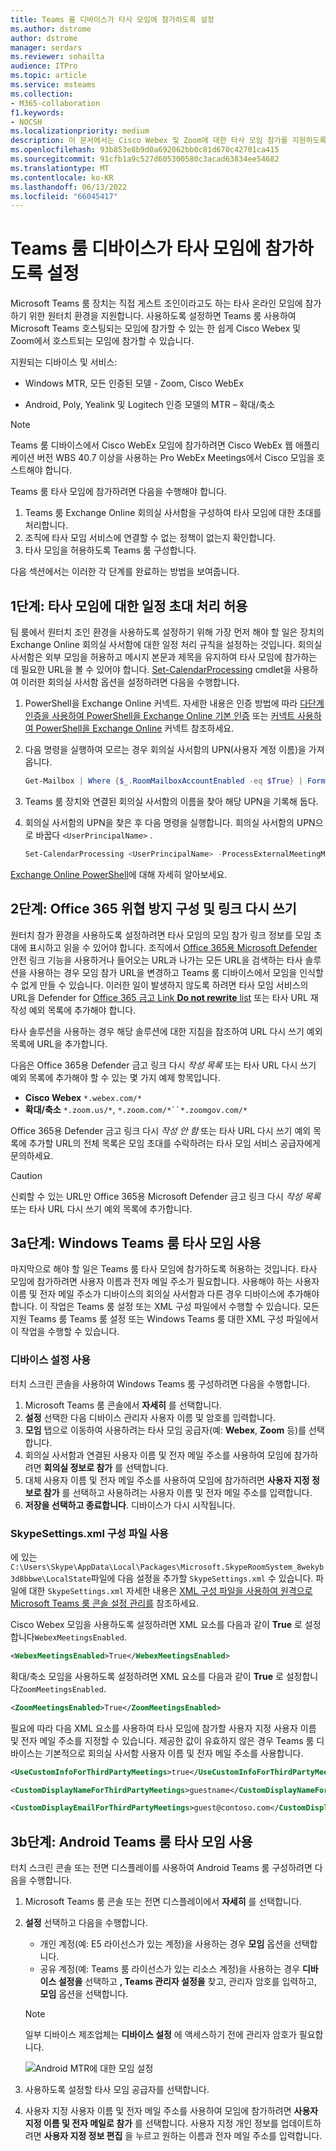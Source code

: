 ```yaml
---
title: Teams 룸 디바이스가 타사 모임에 참가하도록 설정
ms.author: dstrome
author: dstrome
manager: serdars
ms.reviewer: sohailta
audience: ITPro
ms.topic: article
ms.service: msteams
ms.collection:
- M365-collaboration
f1.keywords:
- NOCSH
ms.localizationpriority: medium
description: 이 문서에서는 Cisco Webex 및 Zoom에 대한 타사 모임 참가를 지원하도록 조직 및 Teams 룸 디바이스를 구성하는 방법을 설명합니다.
ms.openlocfilehash: 93b853e8b9d0a692062bb0c81d670c42701ca415
ms.sourcegitcommit: 91cfb1a9c527d605300580c3acad63834ee54682
ms.translationtype: MT
ms.contentlocale: ko-KR
ms.lasthandoff: 06/13/2022
ms.locfileid: "66045417"
---
```

# <a name="enable-teams-rooms-devices-to-join-third-party-meetings"></a>Teams 룸 디바이스가 타사 모임에 참가하도록 설정

Microsoft Teams 룸 장치는 직접 게스트 조인이라고도 하는 타사 온라인 모임에 참가하기 위한 원터치 환경을 지원합니다. 사용하도록 설정하면 Teams 룸 사용하여 Microsoft Teams 호스팅되는 모임에 참가할 수 있는 한 쉽게 Cisco Webex 및 Zoom에서 호스트되는 모임에 참가할 수 있습니다.

지원되는 디바이스 및 서비스:

- Windows MTR, 모든 인증된 모델 - Zoom, Cisco WebEx

- Android, Poly, Yealink 및 Logitech 인증 모델의 MTR – 확대/축소

> [!NOTE]
> Teams 룸 디바이스에서 Cisco WebEx 모임에 참가하려면 Cisco WebEx 웹 애플리케이션 버전 WBS 40.7 이상을 사용하는 Pro WebEx Meetings에서 Cisco 모임을 호스트해야 합니다. 

Teams 룸 타사 모임에 참가하려면 다음을 수행해야 합니다.

1. Teams 룸 Exchange Online 회의실 사서함을 구성하여 타사 모임에 대한 초대를 처리합니다.
2. 조직에 타사 모임 서비스에 연결할 수 없는 정책이 없는지 확인합니다.
3. 타사 모임을 허용하도록 Teams 룸 구성합니다.

다음 섹션에서는 이러한 각 단계를 완료하는 방법을 보여줍니다.

## <a name="step-1-allow-calendar-invite-processing-for-third-party-meetings"></a>1단계: 타사 모임에 대한 일정 초대 처리 허용

팀 룸에서 원터치 조인 환경을 사용하도록 설정하기 위해 가장 먼저 해야 할 일은 장치의 Exchange Online 회의실 사서함에 대한 일정 처리 규칙을 설정하는 것입니다. 회의실 사서함은 외부 모임을 허용하고 메시지 본문과 제목을 유지하여 타사 모임에 참가하는 데 필요한 URL을 볼 수 있어야 합니다. [Set-CalendarProcessing](/powershell/module/exchange/set-calendarprocessing.) cmdlet을 사용하여 이러한 회의실 사서함 옵션을 설정하려면 다음을 수행합니다.

1. PowerShell을 Exchange Online 커넥트. 자세한 내용은 인증 방법에 따라 [다단계 인증을 사용하여 PowerShell을 Exchange Online 기본 인증](/powershell/exchange/connect-to-exchange-online-powershell) 또는 [커넥트 사용하여 PowerShell을 Exchange Online](/powershell/exchange/mfa-connect-to-exchange-online-powershell) 커넥트 참조하세요.

2. 다음 명령을 실행하여 모르는 경우 회의실 사서함의 UPN(사용자 계정 이름)을 가져옵니다.

    ```powershell
    Get-Mailbox | Where {$_.RoomMailboxAccountEnabled -eq $True} | Format-Table Name, UserPrincipalName
    ```
    
3. Teams 룸 장치와 연결된 회의실 사서함의 이름을 찾아 해당 UPN을 기록해 둡다.

4. 회의실 사서함의 UPN을 찾은 후 다음 명령을 실행합니다. 회의실 사서함의 UPN으로 바꿉다 `<UserPrincipalName>` .

    ```powershell
    Set-CalendarProcessing <UserPrincipalName> -ProcessExternalMeetingMessages $True -DeleteComments $False -DeleteSubject $False
    ```

[Exchange Online PowerShell](/powershell/exchange/exchange-online-powershell)에 대해 자세히 알아보세요.

## <a name="step-2-configure-office-365-threat-protection-and-link-rewrite"></a>2단계: Office 365 위협 방지 구성 및 링크 다시 쓰기

원터치 참가 환경을 사용하도록 설정하려면 타사 모임의 모임 참가 링크 정보를 모임 초대에 표시하고 읽을 수 있어야 합니다. 조직에서 [Office 365용 Microsoft Defender](/microsoft-365/security/office-365-security/safe-links) 안전 링크 기능을 사용하거나 들어오는 URL과 나가는 모든 URL을 검색하는 타사 솔루션을 사용하는 경우 모임 참가 URL을 변경하고 Teams 룸 디바이스에서 모임을 인식할 수 없게 만들 수 있습니다. 이러한 일이 발생하지 않도록 하려면 타사 모임 서비스의 URL을 Defender for [Office 365 금고 Link **Do not rewrite** list](/microsoft-365/security/office-365-security/safe-links) 또는 타사 URL 재작성 예외 목록에 추가해야 합니다.

 타사 솔루션을 사용하는 경우 해당 솔루션에 대한 지침을 참조하여 URL 다시 쓰기 예외 목록에 URL을 추가합니다.

다음은 Office 365용 Defender 금고 링크 다시 *작성 목록* 또는 타사 URL 다시 쓰기 예외 목록에 추가해야 할 수 있는 몇 가지 예제 항목입니다.

- **Cisco Webex** `*.webex.com/*`
- **확대/축소** `*.zoom.us/*`, `*.zoom.com/*``*.zoomgov.com/*`

Office 365용 Defender 금고 링크 다시 *작성 안 함* 또는 타사 URL 다시 쓰기 예외 목록에 추가할 URL의 전체 목록은 모임 초대를 수락하려는 타사 모임 서비스 공급자에게 문의하세요.

> [!CAUTION]
> 신뢰할 수 있는 URL만 Office 365용 Microsoft Defender 금고 링크 다시 *작성 목록* 또는 타사 URL 다시 쓰기 예외 목록에 추가합니다.

## <a name="step-3a-enable-third-party-meetings-on-teams-rooms-on-windows"></a>3a단계: Windows Teams 룸 타사 모임 사용

마지막으로 해야 할 일은 Teams 룸 타사 모임에 참가하도록 허용하는 것입니다. 타사 모임에 참가하려면 사용자 이름과 전자 메일 주소가 필요합니다. 사용해야 하는 사용자 이름 및 전자 메일 주소가 디바이스의 회의실 사서함과 다른 경우 디바이스에 추가해야 합니다. 이 작업은 Teams 룸 설정 또는 XML 구성 파일에서 수행할 수 있습니다. 모든 지원 Teams 룸 Teams 룸 설정 또는 Windows Teams 룸 대한 XML 구성 파일에서 이 작업을 수행할 수 있습니다.

### <a name="use-device-settings"></a>디바이스 설정 사용

터치 스크린 콘솔을 사용하여 Windows Teams 룸 구성하려면 다음을 수행합니다.

1. Microsoft Teams 룸 콘솔에서 **자세히** 를 선택합니다.
2. **설정** 선택한 다음 디바이스 관리자 사용자 이름 및 암호를 입력합니다.
3. **모임** 탭으로 이동하여 사용하려는 타사 모임 공급자(예: **Webex**, **Zoom** 등)를 선택합니다.
4. 회의실 사서함과 연결된 사용자 이름 및 전자 메일 주소를 사용하여 모임에 참가하려면 **회의실 정보로 참가** 를 선택합니다.
5. 대체 사용자 이름 및 전자 메일 주소를 사용하여 모임에 참가하려면 **사용자 지정 정보로 참가** 를 선택하고 사용하려는 사용자 이름 및 전자 메일 주소를 입력합니다.
6. **저장을 선택하고 종료합니다**. 디바이스가 다시 시작됩니다.

### <a name="use-the-skypesettingsxml-configuration-file"></a>SkypeSettings.xml 구성 파일 사용

에 있는 `C:\Users\Skype\AppData\Local\Packages\Microsoft.SkypeRoomSystem_8wekyb3d8bbwe\LocalState`파일에 다음 설정을 추가할 `SkypeSettings.xml` 수 있습니다. 파일에 대한 `SkypeSettings.xml` 자세한 내용은 [XML 구성 파일을 사용하여 원격으로 Microsoft Teams 룸 콘솔 설정 관리를](xml-config-file.md) 참조하세요.

Cisco Webex 모임을 사용하도록 설정하려면 XML 요소를 다음과 같이 **True** 로 설정합니다`WebexMeetingsEnabled`.

```xml
<WebexMeetingsEnabled>True</WebexMeetingsEnabled>
```

확대/축소 모임을 사용하도록 설정하려면 XML 요소를 다음과 같이 **True** 로 설정합니다`ZoomMeetingsEnabled`.

```xml
<ZoomMeetingsEnabled>True</ZoomMeetingsEnabled>
```

필요에 따라 다음 XML 요소를 사용하여 타사 모임에 참가할 사용자 지정 사용자 이름 및 전자 메일 주소를 지정할 수 있습니다. 제공한 값이 유효하지 않은 경우 Teams 룸 디바이스는 기본적으로 회의실 사서함 사용자 이름 및 전자 메일 주소를 사용합니다.

```xml
<UseCustomInfoForThirdPartyMeetings>true</UseCustomInfoForThirdPartyMeetings>

<CustomDisplayNameForThirdPartyMeetings>guestname</CustomDisplayNameForThirdPartyMeetings>

<CustomDisplayEmailForThirdPartyMeetings>guest@contoso.com</CustomDisplayEmailForThirdPartyMeetings>
```
## <a name="step-3b-enable-third-party-meetings-on-teams-rooms-on-android"></a>3b단계: Android Teams 룸 타사 모임 사용

터치 스크린 콘솔 또는 전면 디스플레이를 사용하여 Android Teams 룸 구성하려면 다음을 수행합니다.

1.  Microsoft Teams 룸 콘솔 또는 전면 디스플레이에서 **자세히** 를 선택합니다.
2.  **설정** 선택하고 다음을 수행합니다.
    -   개인 계정(예: E5 라이선스가 있는 계정)을 사용하는 경우 **모임** 옵션을 선택합니다.
    -   공유 계정(예: Teams 룸 라이선스가 있는 리소스 계정)을 사용하는 경우 **디바이스 설정을** 선택하고 **, Teams 관리자 설정을** 찾고, 관리자 암호를 입력하고, **모임** 옵션을 선택합니다.
      > [!NOTE]
      > 일부 디바이스 제조업체는 **디바이스 설정** 에 액세스하기 전에 관리자 암호가 필요합니다.

    ![Android MTR에 대한 모임 설정](..\media\mtrandroid.png)

3.  사용하도록 설정할 타사 모임 공급자를 선택합니다.
4.  사용자 지정 사용자 이름 및 전자 메일 주소를 사용하여 모임에 참가하려면 **사용자 지정 이름 및 전자 메일로 참가** 를 선택합니다. 사용자 지정 개인 정보를 업데이트하려면 **사용자 지정 정보 편집** 을 누르고 원하는 이름과 전자 메일 주소를 입력합니다.

